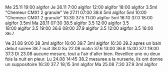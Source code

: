 Me 25.11 19:00                 algifor
Je 26.11  7:00                 algifor
         12:00                 algifor
		 18:00                 algifor 3.5ml "Chemeur CMX1 2 granule"
Ve 27.11 07:00        38.6 5ml algifor 5ml
         10:00                               "Chemeur CMX1 2 granule"
         10:30        37.5 
		 11:00                 algifor 5ml
		 16:10        37.0
		 18:00                 algifor 3.5ml
Ma 28.11 07:30        38.5     algifor 3.5
         12:00                 algifor 3.5            
         18:00                 algifor 3.5
         19:00        36.6
		 08:00        37.9     algifor 3.5
		 12:00                 algifor 3.5
		 16:00        36.7


Ve 21.08  9:00        38   3ml algifor
         16:00        39.7 3ml algifor
		 16:30        39.2 apres un bain
		 debut soiree 38.7
		 nuit         38.0
Sa 22.08 matin        37.6
         13:00        36.8
		 15:00        37.1
		 19:00        37.3
Di 23.08                   aucune mesure, tout a l'air d'aller bien. Reveillee une ou deux fois la nuit en pleur.
Lu 24.08 14:45        38.2 mesuree a la nurserie, ils ont donne un suppositoire
         16:30        37.7
		 18;15             3ml algifor
Ma 25.08  7:30        37.9 3ml algifor

